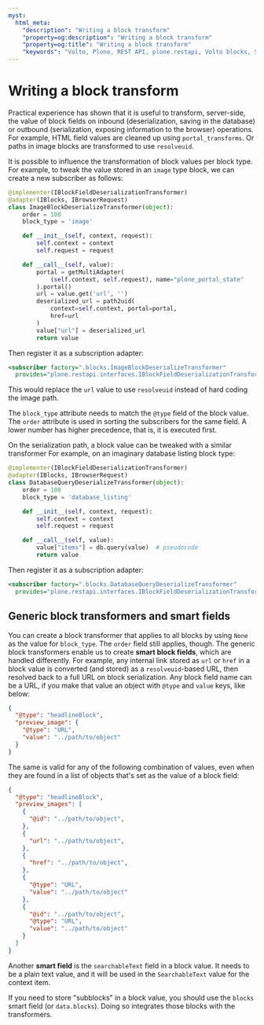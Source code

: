 ```yaml
---
myst:
  html_meta:
    "description": "Writing a block transform"
    "property=og:description": "Writing a block transform"
    "property=og:title": "Writing a block transform"
    "keywords": "Volto, Plone, REST API, plone.restapi, Volto blocks, Serialization, Block Transformers"
---
```


# Writing a block transform

Practical experience has shown that it is useful to transform, server-side, the value of block fields on inbound (deserialization, saving in the database) or outbound (serialization, exposing information to the browser) operations.
For example, HTML field values are cleaned up using `portal_transforms`.
Or paths in image blocks are transformed to use `resolveuid`.

It is possible to influence the transformation of block values per block type.
For example, to tweak the value stored in an `image` type block, we can create a new subscriber as follows:

```python
@implementer(IBlockFieldDeserializationTransformer)
@adapter(IBlocks, IBrowserRequest)
class ImageBlockDeserializeTransformer(object):
    order = 100
    block_type = 'image'

    def __init__(self, context, request):
        self.context = context
        self.request = request

    def __call__(self, value):
        portal = getMultiAdapter(
            (self.context, self.request), name="plone_portal_state"
        ).portal()
        url = value.get('url', '')
        deserialized_url = path2uid(
            context=self.context, portal=portal,
            href=url
        )
        value["url"] = deserialized_url
        return value
```

Then register it as a subscription adapter:

```xml
<subscriber factory=".blocks.ImageBlockDeserializeTransformer"
  provides="plone.restapi.interfaces.IBlockFieldDeserializationTransformer"/>
```

This would replace the `url` value to use `resolveuid` instead of hard coding the image path.

The `block_type` attribute needs to match the `@type` field of the block value.
The `order` attribute is used in sorting the subscribers for the same field.
A lower number has higher precedence, that is, it is executed first.

On the serialization path, a block value can be tweaked with a similar transformer
For example, on an imaginary database listing block type:

```python
@implementer(IBlockFieldDeserializationTransformer)
@adapter(IBlocks, IBrowserRequest)
class DatabaseQueryDeserializeTransformer(object):
    order = 100
    block_type = 'database_listing'

    def __init__(self, context, request):
        self.context = context
        self.request = request

    def __call__(self, value):
        value["items"] = db.query(value)  # pseudocode
        return value
```

Then register it as a subscription adapter:

```xml
<subscriber factory=".blocks.DatabaseQueryDeserializeTransformer"
  provides="plone.restapi.interfaces.IBlockFieldDeserializationTransformer"/>
```

## Generic block transformers and smart fields

You can create a block transformer that applies to all blocks by using `None` as the value for `block_type`.
The `order` field still applies, though.
The generic block transformers enable us to create **smart block fields**, which are handled differently.
For example, any internal link stored as `url` or `href` in a block value is converted (and stored) as a `resolveuid`-based URL, then resolved back to a full URL on block serialization.
Any block field name can be a URL, if you make that value an object with `@type` and `value` keys, like below:

```JSON
{
  "@type": "headlineBlock",
  "preview_image": {
    "@type": "URL",
    "value": "../path/to/object"
  }
}
```

The same is valid for any of the following combination of values, even when
they are found in a list of objects that's set as the value of a block field:

```JSON
{
  "@type": "headlineBlock",
  "preview_images": [
    {
      "@id": "../path/to/object",
    },
    {
      "url": "../path/to/object",
    },
    {
      "href": "../path/to/object",
    },
    {
      "@type": "URL",
      "value": "../path/to/object"
    },
    {
      "@id": "../path/to/object",
      "@type": "URL",
      "value": "../path/to/object"
    }
  ]
}
```

Another **smart field** is the `searchableText` field in a block value.
It needs to be a plain text value, and it will be used in the `SearchableText` value for the context item.

If you need to store "subblocks" in a block value, you should use the `blocks` smart field (or `data.blocks`).
Doing so integrates those blocks with the transformers.
